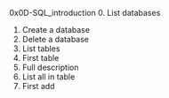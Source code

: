 0x0D-SQL_introduction
0. List databases
1. Create a database
2. Delete a database
3. List tables
4. First table
5. Full description
6. List all in table
7. First add

